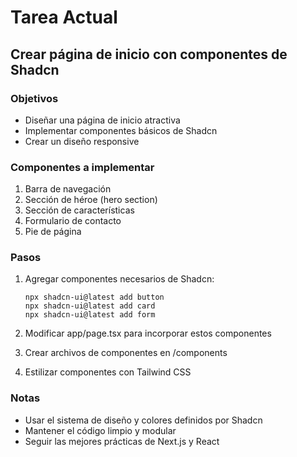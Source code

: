 # Tarea Actual

## Crear página de inicio con componentes de Shadcn

### Objetivos
- Diseñar una página de inicio atractiva
- Implementar componentes básicos de Shadcn
- Crear un diseño responsive

### Componentes a implementar
1. Barra de navegación
2. Sección de héroe (hero section)
3. Sección de características
4. Formulario de contacto
5. Pie de página

### Pasos
1. Agregar componentes necesarios de Shadcn:
   ```
   npx shadcn-ui@latest add button
   npx shadcn-ui@latest add card
   npx shadcn-ui@latest add form
   ```

2. Modificar app/page.tsx para incorporar estos componentes

3. Crear archivos de componentes en /components

4. Estilizar componentes con Tailwind CSS

### Notas
- Usar el sistema de diseño y colores definidos por Shadcn
- Mantener el código limpio y modular
- Seguir las mejores prácticas de Next.js y React 